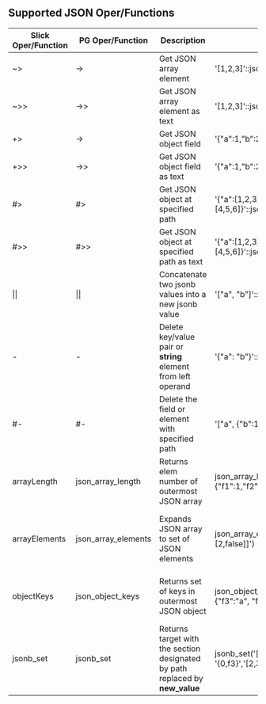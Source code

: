 Supported JSON Oper/Functions
-----------------------------

| Slick Oper/Function | PG Oper/Function |        Description            |            Example              | Result |
| ------------------- | ---------------- | ----------------------------- | ------------------------------- | ------ |
| ~>                  | ->               | Get JSON array element        | '[1,2,3]'::json->2              | 3      |
| ~>>					  | ->>					 | Get JSON array element as text| '[1,2,3]'::json->>2 			   | "3"	|
| +>					  | ->					 | Get JSON object field 		 | '{"a":1,"b":2}'::json->'b'	   | 2 		|
| +>>					  | ->> 				 | Get JSON object field as text | '{"a":1,"b":2}'::json->>'b'	   | "2"	|
| #>					  | #>					 | Get JSON object at specified path | '{"a":[1,2,3],"b":[4,5,6]}'::json#>'{a,2}' | 3 |
| #>>					  | #>>					 | Get JSON object at specified path as text | '{"a":[1,2,3],"b":[4,5,6]}'::json#>>'{a,2}' | "3" |
| &#124;&#124;  | &#124;&#124; | Concatenate two jsonb values into a new jsonb value | '["a", "b"]'::jsonb || '["c", "d"]'::jsonb | ["a", "b", "c", "d"] |
| -             | -            | Delete key/value pair or **string** element from left operand | '{"a": "b"}'::jsonb - 'a' | {} |
| #-            | #-           | Delete the field or element with specified path | '["a", {"b":1}]'::jsonb #- '{1,b}' | ["a"] |
| arrayLength 		  | json_array_length	 | Returns elem number of outermost JSON array | json_array_length('[1,2,3,{"f1":1,"f2":[5,6]},4]') | 5 |
| arrayElements 	  | json_array_elements| Expands JSON array to set of JSON elements | json_array_elements('[1,true, [2,false]]') | value<br/> -------------<br/> 1<br/> true<br/> [2,false] |
| objectKeys 			  | json_object_keys 	 | Returns set of keys in outermost JSON object | json_object_keys('{"f1":"abc","f2":{"f3":"a", "f4":"b"}}') | json_object_keys<br/> ----------------<br/> f1<br/> f2 |
| jsonb_set     | jsonb_set     | Returns target with the section designated by path replaced by **new_value** | jsonb_set('[{"f1":1,"f2":null},2]', '{0,f3}','[2,3,4]') | [{"f1": 1, "f2": null, "f3": [2, 3, 4]}, 2] |

